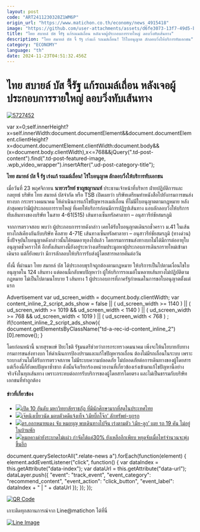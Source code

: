 ```yaml
---
layout: post
code: "ART2411230328Z1WM6P"
origin_url: "https://www.matichon.co.th/economy/news_4915418"
image: "https://github.com/user-attachments/assets/d6fe3073-13f7-49d5-b520-21155c0df0f1"
title: "ไทย สบายล์ บัส จี้รัฐ แก้รถเมล์เถื่อน หลังเจอผู้ประกอบการรายใหญ่ ลอบวิ่งทับเส้นทาง"
description: "ไทย สมายล์ บัส จี้ รัฐ เร่งแก้ รถเมล์เถื่อน! ไร้ใบอนุญาต ลักลอบวิ่งให้บริการทับเอกชน"
category: "ECONOMY"
language: "th"
date: 2024-11-23T04:51:32.456Z
---
```


# ไทย สบายล์ บัส จี้รัฐ แก้รถเมล์เถื่อน หลังเจอผู้ประกอบการรายใหญ่ ลอบวิ่งทับเส้นทาง

[![](https://www.matichon.co.th/wp-content/uploads/2024/11/5727452.jpg "5727452")](https://www.matichon.co.th/wp-content/uploads/2024/11/5727452.jpg)

var x=0;self.innerHeight?x=self.innerWidth:document.documentElement&&document.documentElement.clientHeight?x=document.documentElement.clientWidth:document.body&&(x=document.body.clientWidth),x<=768&&jQuery(".td-post-content").find(".td-post-featured-image, .wpb\_video\_wrapper").insertAfter(".ud-post-category-title");

**ไทย สมายล์ บัส จี้ รัฐ เร่งแก้ รถเมล์เถื่อน! ไร้ใบอนุญาต ลักลอบวิ่งให้บริการทับเอกชน**

เมื่อวันที่ 23 พฤศจิกายน **นายวรวิทย์ ชาญชญานนท์** ประธานเจ้าหน้าที่บริหาร ฝ่ายปฏิบัติการและกลยุทธ์ บริษัท ไทย สมายล์ บัสจำกัด หรือ TSB เปิดเผยว่า บริษัทเตรียมทำหนังสือไปยังกรมการขนส่งทางบก กระทรวงคมนาคม ให้ดำเนินการแก้ไขปัญหารถเมล์เถื่อน ที่ไม่มีใบอนุญาตตามกฎหมาย หลังล่าสุดพบว่ามีผู้ประกอบการรายใหญ่ ที่เคยให้บริการก่อนมีการปฏิรูปเส้นทาง แอบลักลอบวิ่งให้บริการทับเส้นทางของบริษัท ในสาย 4-61(515) เส้นทางเซ็นทรัลศาลายา – อนุสาวรีย์ชัยสมรภูมิ

จากการตรวจสอบ พบว่า ผู้ประกอบการรายดังกล่าว เคยได้รับใบอนุญาตเดินรถชั่วคราว ม.41 ในเส้นทางใกล้เคียงกันกับบริษัท คือสาย 4-71E เส้นทางเซ็นทรัลศาลายา – อนุสาวรีย์ชัยสมรภูมิ (ทางด่วน) ซึ่งปัจจุบันใบอนุญาตดังกล่าวนั้นได้หมดอายุลงไปแล้ว โดยกรมการขนส่งทางบกไม่ได้มีการต่ออายุใบอนุญาตชั่วคราวให้ อีกทั้งเส้นทางนี้ยังอยู่ระหว่างเตรียมประมูลหาผู้ประกอบการเดินรถรายใหม่เข้ามาเดินรถ แต่ก็ยังพบว่า มีการลักลอบให้บริการรับส่งผู้โดยสารหลายคันต่อวัน

ทั้งนี้ ที่ผ่านมา ไทย สมายล์ บัส ได้ประกอบธุรกิจถูกต้องตามกฎหมาย ให้บริการเป็นไปตามเงื่อนไขใบอนุญาตใน 124 เส้นทาง แต่ตอนนี้กลับพบปัญหาว่า ผู้ให้บริการรถเมล์ในหลายเส้นทางไม่ปฏิบัติตามกฎหมาย ไม่เป็นไปตามนโยบาย 1 เส้นทาง 1 ผู้ประกอบการที่ภาครัฐกำหนดในการขอใบอนุญาตตั้งแต่แรก

Advertisement var ud\_screen\_width = document.body.clientWidth; var content\_inline\_2\_script\_ads\_show = false || ( ud\_screen\_width >= 1140 ) || ( ud\_screen\_width >= 1019 && ud\_screen\_width < 1140 ) || ( ud\_screen\_width >= 768 && ud\_screen\_width < 1019 ) || ( ud\_screen\_width < 768 ) ; if(!content\_inline\_2\_script\_ads\_show){ document.getElementsByClassName("td-a-rec-id-content\_inline\_2")\[0\].remove(); }

โดยก่อนหน้านี้ นายสุรพงษ์ ปิยะโชติ รัฐมนตรีช่วยว่าการกระทรวงคมนาคม เพิ่งจะให้นโยบายกับทางกรมการขนส่งทางบก ให้ดำเนินการป้องปรามและแก้ไขปัญหารถเถื่อน ต้องไม่มีรถเถื่อนในระบบ เพราะรถบางส่วนไม่ได้รับการตรวจสภาพ ไม่มีระบบความปลอดภัย ไม่ปลอดภัยต่อการเดินทางของผู้โดยสาร แต่เรื่องนี้ก็ยังพบปัญหาซ้ำซาก ดังนั้นจึงเรียกร้องหน่วยงานที่เกี่ยวข้องเร่งเข้ามาแก้ไขปัญหานี้อย่างจริงจังในทุกเส้นทาง เพราะกระทบต่อการรับบริการของผู้โดยสารโดยตรง และไม่เป็นธรรมกับบริษัทเอกชนที่ทำถูกต้อง

#### ข่าวที่เกี่ยวข้อง

*   [![](https://www.matichon.co.th/wp-content/uploads/2024/11/mjkl4-wed.jpg)เปิด 10 อันดับ มหาวิทยาลัยราชภัฎ ที่มีนักศึกษามากที่สุดในประเทศไทย](https://www.matichon.co.th/education/news_4915435)
*   [![](https://www.matichon.co.th/wp-content/uploads/2024/11/ning1.jpg)เจ๊หนิงเบี้ยวนัด มอบตัวคดีแจ้งเท็จ ‘เมียบิ๊กโจ๊ก’ ลักทรัพย์-บุกรุก](https://www.matichon.co.th/local/news_4915478)
*   [![](https://www.matichon.co.th/wp-content/uploads/2024/11/272402.jpg)ตร.ออกหมายแดง จับ หมอบุญ พบเดินทางไปจีน เร่งตามตัว ‘เมีย-ลูก’ เผย รถ 19 คัน ไม่อยู่ในบ้านพัก](https://www.matichon.co.th/local/news_4915484)
*   [![](https://www.matichon.co.th/wp-content/uploads/2024/11/728-292.jpg)หมอคางดำยังระบาดไม่แผ่ว กำจัดได้แค่30% ยังเหลืออีกเพียบ หยุดจับเมื่อไหร่จำนวนจะพุ่งขึ้นอีก](https://www.matichon.co.th/local/quality-life/news_4915476)

document.querySelectorAll(".relate-news a").forEach(function(element) { element.addEventListener("click", function() { var dataIndex = this.getAttribute("data-index"); var dataUrl = this.getAttribute("data-url"); dataLayer.push({ "event": "track\_event", "event\_category": "recommend\_content", "event\_action": "click\_button", "event\_label": dataIndex + " | " + dataUrl }); }); });

[![QR Code](https://www.matichon.co.th/wp-content/uploads/2023/07/wob1371z.jpg)](https://lin.ee/ht0nDxX)

เกาะติดทุกสถานการณ์จาก Line@matichon ได้ที่นี่

[![Line Image](https://www.matichon.co.th/wp-content/uploads/2023/07/th.png)](https://lin.ee/ht0nDxX)